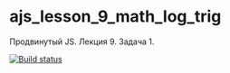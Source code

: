 # ajs_lesson_9_math_log_trig
Продвинутый JS. Лекция 9. Задача 1.

[![Build status](https://ci.appveyor.com/api/projects/status/n0foaco0vt2rx7q9?svg=true)](https://ci.appveyor.com/project/serviktor050/ajs-lesson-9-math-log-trig)


